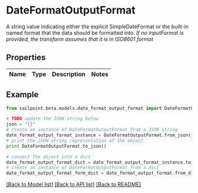 # DateFormatOutputFormat

A string value indicating either the explicit SimpleDateFormat or the built-in named format that the data should be formatted into.  *If no inputFormat is provided, the transform assumes that it is in ISO8601 format*

## Properties

Name | Type | Description | Notes
------------ | ------------- | ------------- | -------------

## Example

```python
from sailpoint.beta.models.date_format_output_format import DateFormatOutputFormat

# TODO update the JSON string below
json = "{}"
# create an instance of DateFormatOutputFormat from a JSON string
date_format_output_format_instance = DateFormatOutputFormat.from_json(json)
# print the JSON string representation of the object
print DateFormatOutputFormat.to_json()

# convert the object into a dict
date_format_output_format_dict = date_format_output_format_instance.to_dict()
# create an instance of DateFormatOutputFormat from a dict
date_format_output_format_form_dict = date_format_output_format.from_dict(date_format_output_format_dict)
```
[[Back to Model list]](../README.md#documentation-for-models) [[Back to API list]](../README.md#documentation-for-api-endpoints) [[Back to README]](../README.md)


